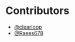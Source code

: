 # Contributors

+ [@clearloop](https://github.com/clearloop)
+ [@Raees678](https://github.com/Raees678)
